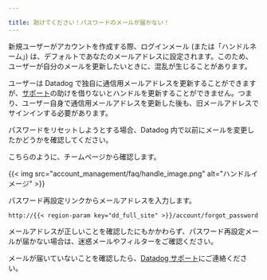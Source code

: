 ```yaml
---

title: 助けてください！パスワードのメールが届かない！
---
```


新規ユーザーがアカウントを作成する際、ログインメール (または「ハンドルネーム」) は、デフォルトであなたのメールアドレスに設定されます。このため、ユーザーが自分のメールを更新したいときに、混乱が生じることがあります。

ユーザーは Datadog で独自に通信用メールアドレスを更新することができますが、[サポート][1]の助けを借りないとハンドルを更新することができません。つまり、ユーザー自身で通信用メールアドレスを更新した後も、旧メールアドレスでサインインする必要があります。

パスワードをリセットしようとする場合、Datadog 内で以前にメールを変更したかどうかを確認してください。

こちらのように、チームページから確認します。

{{< img src="account_management/faq/handle_image.png" alt="ハンドルイメージ" >}}

パスワード再設定リンクからメールアドレスを入力します。

`http://{{< region-param key="dd_full_site" >}}/account/forgot_password`

メールアドレスが正しいことを確認したにもかかわらず、パスワード再設定メールが届かない場合は、迷惑メールやフィルターをご確認ください。

メールが届いていないことを確認したら、[Datadog サポート][1]にご連絡ください。

[1]: /ja/help/
